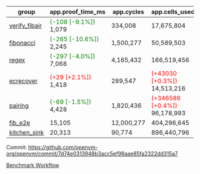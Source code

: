 | group | app.proof_time_ms | app.cycles | app.cells_used | leaf.proof_time_ms | leaf.cycles | leaf.cells_used |
| -- | -- | -- | -- | -- | -- | -- |
| [verify_fibair](https://github.com/openvm-org/openvm/blob/benchmark-results/benchmarks-pr/1696/verify_fibair-7d74e0313948b3acc5ef98aae85fa2322dd315a7.md) |<span style='color: green'>(-108 [-9.1%])</span> 1,079 |  334,008 |  17,675,804 |- | - | - |
| [fibonacci](https://github.com/openvm-org/openvm/blob/benchmark-results/benchmarks-pr/1696/fibonacci-7d74e0313948b3acc5ef98aae85fa2322dd315a7.md) |<span style='color: green'>(-265 [-10.6%])</span> 2,245 |  1,500,277 |  50,589,503 |- | - | - |
| [regex](https://github.com/openvm-org/openvm/blob/benchmark-results/benchmarks-pr/1696/regex-7d74e0313948b3acc5ef98aae85fa2322dd315a7.md) |<span style='color: green'>(-297 [-4.0%])</span> 7,068 |  4,165,432 |  166,519,456 |- | - | - |
| [ecrecover](https://github.com/openvm-org/openvm/blob/benchmark-results/benchmarks-pr/1696/ecrecover-7d74e0313948b3acc5ef98aae85fa2322dd315a7.md) |<span style='color: red'>(+29 [+2.1%])</span> 1,418 |  289,547 | <span style='color: red'>(+43030 [+0.3%])</span> 14,513,216 |- | - | - |
| [pairing](https://github.com/openvm-org/openvm/blob/benchmark-results/benchmarks-pr/1696/pairing-7d74e0313948b3acc5ef98aae85fa2322dd315a7.md) |<span style='color: green'>(-69 [-1.5%])</span> 4,428 |  1,820,436 | <span style='color: red'>(+346586 [+0.4%])</span> 96,178,993 |- | - | - |
| [fib_e2e](https://github.com/openvm-org/openvm/blob/benchmark-results/benchmarks-pr/1696/fib_e2e-7d74e0313948b3acc5ef98aae85fa2322dd315a7.md) | 15,105 |  12,000,277 |  404,296,645 | 19,088 |  7,703,683 |  432,129,560 |
| [kitchen_sink](https://github.com/openvm-org/openvm/blob/benchmark-results/benchmarks-pr/1696/kitchen_sink-7d74e0313948b3acc5ef98aae85fa2322dd315a7.md) | 20,313 |  90,774 |  896,440,796 | 30,333 |  10,414,169 |  923,151,098 |


Commit: https://github.com/openvm-org/openvm/commit/7d74e0313948b3acc5ef98aae85fa2322dd315a7

[Benchmark Workflow](https://github.com/openvm-org/openvm/actions/runs/15355085564)
